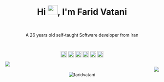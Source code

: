 <h1 align="center">Hi <img src="https://media.giphy.com/media/hvRJCLFzcasrR4ia7z/giphy.gif" width="32">, I'm Farid Vatani</h1>

<br/>

<p align="center">
A 26 years old self-taught Software developer from Iran
</p>

<br/> 

<p align="center">
<a href=https://codepen.io/faridvatani target="blank"><img align="center" src=https://cdn.jsdelivr.net/npm/simple-icons@3.0.1/icons/codepen.svg height="20" width="20" /></a>
<a href=https://dev.to/faridvatani target="blank"><img align="center" src=https://cdn.jsdelivr.net/npm/simple-icons@3.0.1/icons/dev-dot-to.svg height="20" width="20" /></a>
<a href=https://twitter.com/faridvatani target="blank"><img align="center" src=https://cdn.jsdelivr.net/npm/simple-icons@3.0.1/icons/twitter.svg height="20" width="20" /></a>
<a href=https://linkedin.com/in/faridvatani target="blank"><img align="center" src=https://cdn.jsdelivr.net/npm/simple-icons@3.0.1/icons/linkedin.svg height="20" width="20" /></a>
<a href=https://instagram.com/farid_landi target="blank"><img align="center" src=https://cdn.jsdelivr.net/npm/simple-icons@3.0.1/icons/instagram.svg height="20" width="20" /></a>
<a href=https://t.me/faridvatani target="blank"><img align="center" src="https://cdn.jsdelivr.net/npm/simple-icons@3.0.1/icons/telegram.svg" height="20" width="20" /></a>
</p>

<!--   <img src=https://github-readme-streak-stats.herokuapp.com?user=faridvatani&theme=bear&hide_border=true&date_format=j%20M%5B%20Y%5D&background=191B1F&fire=ed3135&ring=ed3135&stroke=FFFFFF88&sideNums=ed3135&currStreakNum=FFFFFF&currStreakLabel=FFFFFF&sideLabels=FFFFFF&dates=FFFFFF76 /> -->


<div align="center">
  <img src=https://github-readme-stats.vercel.app/api?username=faridvatani&hide_border=true&bg_color=191b1f&title_color=ed3135&text_color=fff&line_height=20&hide=["stars"] align="left" style="padding:0px !important"/>
  <br/>
  <img src=https://github-readme-stats.vercel.app/api/top-langs/?username=faridvatani&layout=compact&hide_border=true&bg_color=191b1f&title_color=ed3135&text_color=fff&hide=html,css&langs_count=4 align="right" style="padding:0px !important" />
</div>
<br/>
<div align="center">  
 <img src="https://activity-graph.herokuapp.com/graph?username=faridvatani&bg_color=0d0c0d&color=FFFFFF88&line=ed3135&point=FFFFFF88&area=false&hide_border=true" alt="faridvatani">
</div>



<br/>

<!--
**faridvatani/faridvatani** is a ✨ _special_ ✨ repository because its `README.md` (this file) appears on your GitHub profile.

Here are some ideas to get you started:

- 🔭 I’m currently working on ...
- 🌱 I’m currently learning ...
- 👯 I’m looking to collaborate on ...
- 🤔 I’m looking for help with ...
- 💬 Ask me about ...
- 📫 How to reach me: ...
- 😄 Pronouns: ...
- ⚡ Fun fact: ...
-->
